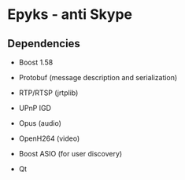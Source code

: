 # Epyks - anti Skype

## Dependencies
- Boost 1.58


- Protobuf (message description and serialization)
- RTP/RTSP (jrtplib)
- UPnP IGD
- Opus (audio)
- OpenH264 (video)
- Boost ASIO (for user discovery)
- Qt

